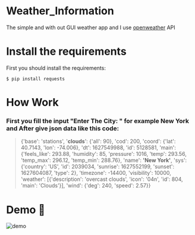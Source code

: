 # Weather_Information
The simple and with out GUI weather app and I use [openweather](https://openweathermap.org/) API 
# Install the requirements
First you should install the requirements:
```
$ pip install requests
```
# How Work
### First you fill the input "Enter The City: " for example **New York** and After give json data like this code: 
> {'base': 'stations',
 '**clouds**': {'all': 90},
 'cod': 200,
 'coord': {'lat': 40.7143, 'lon': -74.006},
 'dt': 1627549988,
 'id': 5128581,
 'main': {'feels_like': 293.88,
          'humidity': 85,
          'pressure': 1016,
          'temp': 293.56,
          'temp_max': 296.12,
          'temp_min': 288.76},
 'name': **'New York'**,
 'sys': {'country': 'US',
         'id': 2039034,
         'sunrise': 1627552199,
         'sunset': 1627604087,
         'type': 2},
 'timezone': -14400,
 'visibility': 10000,
 'weather': [{'description': 'overcast clouds',
              'icon': '04n',
              'id': 804,
              'main': 'Clouds'}],
 'wind': {'deg': 240, 'speed': 2.57}}

# Demo 🎉
![demo](https://user-images.githubusercontent.com/77124662/129491298-2ace56ab-852f-4c0d-bdf8-01fa2e87f6cd.PNG)
